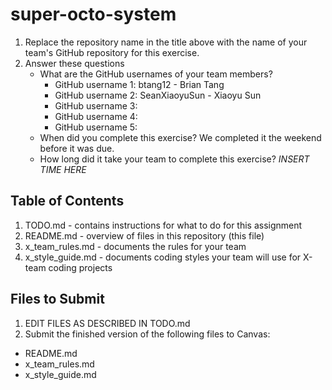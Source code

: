# super-octo-system

1. Replace the repository name in the title above with the name of your team's GitHub repository for this exercise.
2. Answer these questions
   * What are the GitHub usernames of your team members?
       * GitHub username 1: btang12 - Brian Tang
       * GitHub username 2: SeanXiaoyuSun - Xiaoyu Sun 
       * GitHub username 3:
       * GitHub username 4:
       * GitHub username 5:
   * When did you complete this exercise? 
      We completed it the weekend before it was due.
   * How long did it take your team to complete this exercise? 
      _INSERT TIME HERE_

## Table of Contents

1. TODO.md - contains instructions for what to do for this assignment
2. README.md - overview of files in this repository (this file)
3. x_team_rules.md - documents the rules for your team
4. x_style_guide.md - documents coding styles your team will use for X-team coding projects

## Files to Submit

1. EDIT FILES AS DESCRIBED IN TODO.md
2. Submit the finished version of the following files to Canvas:

* README.md
* x_team_rules.md
* x_style_guide.md
